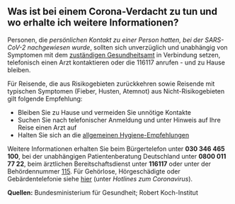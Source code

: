 ## Was ist bei einem Corona-Verdacht zu tun und wo erhalte ich weitere Informationen?

Personen, die _persönlichen Kontakt zu einer Person hatten, bei der SARS-CoV-2 nachgewiesen wurde_, sollten sich unverzüglich und unabhängig von Symptomen mit dem [zuständigen Gesundheitsamt](https://tools.rki.de/plztool) in Verbindung setzen, telefonisch einen Arzt kontaktieren oder die 116117 anrufen - und zu Hause bleiben.

Für Reisende, die aus Risikogebieten zurückkehren sowie Reisende mit typischen Symptomen (Fieber, Husten, Atemnot) aus Nicht-Risikogebieten gilt folgende Empfehlung:

- Bleiben Sie zu Hause und vermeiden Sie unnötige Kontakte
- Suchen Sie nach telefonischer Anmeldung und unter Hinweis auf Ihre Reise einen Arzt auf
- Halten Sie sich an die [allgemeinen Hygiene-Empfehlungen](https://www.kbv.de/media/sp/Poster_10_Hygienetipps.pdf)

Weitere Informationen erhalten Sie beim Bürgertelefon unter **030 346 465 100**, bei der unabhängigen Patientenberatung Deutschland unter **0800 011 77 22**, beim ärztlichen Bereitschaftsdienst unter **116117** oder unter der Behördennummer [115](www.115.de). Für Gehörlose, Hörgeschädigte oder Gebärdentelefonie siehe [hier](https://www.bundesgesundheitsministerium.de/coronavirus.html) (unter _Hotlines zum Coronavirus_).

**Quellen:** Bundesministerium für Gesundheit; Robert Koch-Institut
